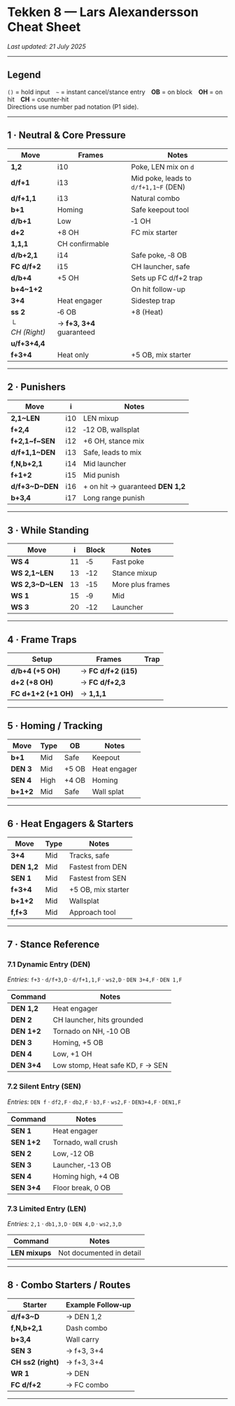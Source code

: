 # Tekken 8 — **Lars Alexandersson Cheat Sheet**

*Last updated: 21 July 2025*

---

## Legend  
`()` = hold input `~` = instant cancel/stance entry **OB** = on block **OH** = on hit **CH** = counter‑hit  
Directions use number pad notation (P1 side).

---

## 1 · Neutral & Core Pressure
| Move | Frames | Notes |
|------|--------|-------|
| **1,2** | i10 | Poke, LEN mix on `d` |
| **d/f+1** | i13 | Mid poke, leads to `d/f+1,1~F` (DEN) |
| **d/f+1,1** | i13 | Natural combo |
| **b+1** | Homing | Safe keepout tool |
| **d/b+1** | Low | ‑1 OH |
| **d+2** | +8 OH | FC mix starter |
| **1,1,1** | CH confirmable | |
| **d/b+2,1** | i14 | Safe poke, ‑8 OB |
| **FC d/f+2** | i15 | CH launcher, safe |
| **d/b+4** | +5 OH | Sets up FC d/f+2 trap |
| **b+4~1+2** | | On hit follow-up |
| **3+4** | Heat engager | Sidestep trap |
| **ss 2** | ‑6 OB | +8 (Heat) |
| └ *CH (Right)* | → **f+3, 3+4** guaranteed |
| **u/f+3+4,4** | | |
| **f+3+4** | Heat only | +5 OB, mix starter |

---

## 2 · Punishers
| Move | i | Notes |
|------|---|-------|
| **2,1~LEN** | i10 | LEN mixup |
| **f+2,4** | i12 | ‑12 OB, wallsplat |
| **f+2,1~f~SEN** | i12 | +6 OH, stance mix |
| **d/f+1,1~DEN** | i13 | Safe, leads to mix |
| **f,N,b+2,1** | i14 | Mid launcher |
| **f+1+2** | i15 | Mid punish |
| **d/f+3~D~DEN** | i16 | + on hit → guaranteed **DEN 1,2** |
| **b+3,4** | i17 | Long range punish |

---

## 3 · While Standing
| Move | i | Block | Notes |
|------|---|-------|-------|
| **WS 4** | 11 | ‑5 | Fast poke |
| **WS 2,1~LEN** | 13 | ‑12 | Stance mixup |
| **WS 2,3~D~LEN** | 13 | ‑15 | More plus frames |
| **WS 1** | 15 | ‑9 | Mid |
| **WS 3** | 20 | ‑12 | Launcher |

---

## 4 · Frame Traps
| Setup | Frames | Trap |
|-------|--------|------|
| **d/b+4 (+5 OH)** | → **FC d/f+2 (i15)** |
| **d+2 (+8 OH)** | → **FC d/f+2,3** |
| **FC d+1+2 (+1 OH)** | → **1,1,1** |

---

## 5 · Homing / Tracking
| Move | Type | OB | Notes |
|------|------|----|-------|
| **b+1** | Mid | Safe | Keepout |
| **DEN 3** | Mid | +5 OB | Heat engager |
| **SEN 4** | High | +4 OB | Homing |
| **b+1+2** | Mid | Safe | Wall splat |

---

## 6 · Heat Engagers & Starters
| Move | Type | Notes |
|------|------|-------|
| **3+4** | Mid | Tracks, safe |
| **DEN 1,2** | Mid | Fastest from DEN |
| **SEN 1** | Mid | Fastest from SEN |
| **f+3+4** | Mid | +5 OB, mix starter |
| **b+1+2** | Mid | Wallsplat |
| **f,f+3** | Mid | Approach tool |

---

## 7 · Stance Reference

### 7.1 Dynamic Entry (DEN)  
*Entries:* `f+3` · `d/f+3,D` · `d/f+1,1,F` · `ws2,D` · `DEN 3+4,F` · `DEN 1,F`

| Command | Notes |
|---------|-------|
| **DEN 1,2** | Heat engager |
| **DEN 2** | CH launcher, hits grounded |
| **DEN 1+2** | Tornado on NH, ‑10 OB |
| **DEN 3** | Homing, +5 OB |
| **DEN 4** | Low, +1 OH |
| **DEN 3+4** | Low stomp, Heat safe KD, `F` → SEN |

### 7.2 Silent Entry (SEN)  
*Entries:* `DEN f` · `df2,F` · `db2,F` · `b3,F` · `ws2,F` · `DEN3+4,F` · `DEN1,F`

| Command | Notes |
|---------|-------|
| **SEN 1** | Heat engager |
| **SEN 1+2** | Tornado, wall crush |
| **SEN 2** | Low, ‑12 OB |
| **SEN 3** | Launcher, ‑13 OB |
| **SEN 4** | Homing high, +4 OB |
| **SEN 3+4** | Floor break, 0 OB |

### 7.3 Limited Entry (LEN)  
*Entries:* `2,1` · `db1,3,D` · `DEN 4,D` · `ws2,3,D`

| Command | Notes |
|---------|-------|
| **LEN mixups** | Not documented in detail |

---

## 8 · Combo Starters / Routes
| Starter | Example Follow‑up |
|---------|------------------|
| **d/f+3~D** | → DEN 1,2 |
| **f,N,b+2,1** | Dash combo |
| **b+3,4** | Wall carry |
| **SEN 3** | → f+3, 3+4 |
| **CH ss2 (right)** | → f+3, 3+4 |
| **WR 1** | → DEN |
| **FC d/f+2** | → FC combo |

---
